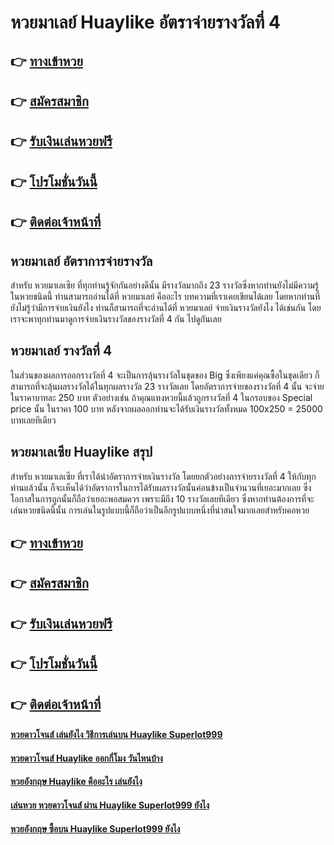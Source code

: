 # หวยมาเลย์ Huaylike อัตราจ่ายรางวัลที่ 4

## 👉 [ทางเข้าหวย](https://bit.ly/3Lj7x9j)
## 👉 [สมัครสมาชิก](https://bit.ly/3UeYSJf)
## 👉 [รับเงินเล่นหวยฟรี](https://bit.ly/3UeYSJf)
## 👉 [โปรโมชั่นวันนี้](https://bit.ly/3UeYSJf)
## 👉 [ติดต่อเจ้าหน้าที่](https://bit.ly/3UeYSJf)

## หวยมาเลย์ อัตราการจ่ายรางวัล
สำหรับ หวยมาเลเซีย ที่ทุกท่านรู้จักกันอย่างดีนั้น มีรางวัลมากถึง 23 รางวัลซึ่งหากท่านยังไม่มีความรู้ในหวยชนิดนี้ ท่านสามารถอ่านได้ที่ หวยมาเลย์ คืออะไร บทความที่เราเคยเขียนได้เลย โดยหากท่านที่ยังไม่รู้ว่ามีการจ่ายเงินยังไง ท่านก็สามารถที่จะอ่านได้ที่ หวยมาเลย์ จ่ายเงินรางวัลยังไง ได้เช่นกัน โดยเราจะพาทุกท่านมาดูการจ่ายเงินรางวัลของรางวัลที่ 4 กัน ไปดูกันเลย

## หวยมาเลย์ รางวัลที่ 4 
ในส่วนของผลการออกรางวัลที่ 4 จะเป็นการลุ้นรางวัลในชุดของ Big ซึ่งเพียงแค่คุณซื้อในชุดเดียว ก็สามารถที่จะลุ้นผลรางวัลได้ในทุกผลรางวัล 23 รางวัลเลย โดยอัตราการจ่ายของรางวัลที่ 4 นั้น จะจ่ายในราคาบาทละ 250 บาท ตัวอย่างเช่น ถ้าคุณแทงหวยนี้แล้วถูกรางวัลที่ 4 ในกรอบของ Special price นั้น ในราคา 100 บาท หลังจากผลออกท่านจะได้รับเงินรางวัลทั้งหมด 100x250 = 25000 บาทเลยทีเดียว

## หวยมาเลเซีย Huaylike สรุป
สำหรับ หวยมาเลเซีย ที่เราได้นำอัตราการจ่ายเงินรางวัล โดยยกตัวอย่างการจ่ายรางวัลที่ 4 ให้กับทุกท่านแล้วนั้น ก็จะเห็นได้ว่าอัตราการในการได้รับผลรางวัลนั้นค่อนข้างเป็นจำนวนที่เยอะมากเลย ซึ่งโอกาสในการถูกนั้นก็ถือว่าเยอะพอสมควร เพราะมีถึง 10 รางวัลเลยทีเดียว ซึ่งหากท่านต้องการที่จะเล่นหวยชนิดนี้นั้น การเล่นในรูปแบบนี้ก็ถือว่าเป็นอีกรูปแบบหนึ่งที่น่าสนใจมากเลยสำหรับคอหวย

## 👉 [ทางเข้าหวย](https://bit.ly/3Lj7x9j)
## 👉 [สมัครสมาชิก](https://bit.ly/3UeYSJf)
## 👉 [รับเงินเล่นหวยฟรี](https://bit.ly/3UeYSJf)
## 👉 [โปรโมชั่นวันนี้](https://bit.ly/3UeYSJf)
## 👉 [ติดต่อเจ้าหน้าที่](https://bit.ly/3UeYSJf)

#### [หวยดาวโจนส์ เล่นยังไง วิธีการเล่นบน Huaylike Superlot999](https://atom.io/themes/หวยดาวโจนส์%20เล่นยังไง%20วิธีการเล่นบน%20Huaylike%20Superlot999)
#### [หวยดาวโจนส์ Huaylike ออกกี่โมง วันไหนบ้าง](https://atom.io/themes/หวยดาวโจนส์%20Huaylike%20ออกกี่โมง%20วันไหนบ้าง)
#### [หวยอังกฤษ Huaylike คืออะไร เล่นยังไง](https://atom.io/themes/หวยอังกฤษ%20Huaylike%20คืออะไร%20เล่นยังไง)
#### [เล่นหวย หวยดาวโจนส์ ผ่าน Huaylike Superlot999 ยังไง](https://atom.io/themes/เล่นหวย%20หวยดาวโจนส์%20ผ่าน%20Huaylike%20Superlot999%20ยังไง)
#### [หวยอังกฤษ ซื้อบน Huaylike Superlot999 ยังไง](https://atom.io/themes/หวยอังกฤษ%20ซื้อบน%20Huaylike%20Superlot999%20ยังไง)